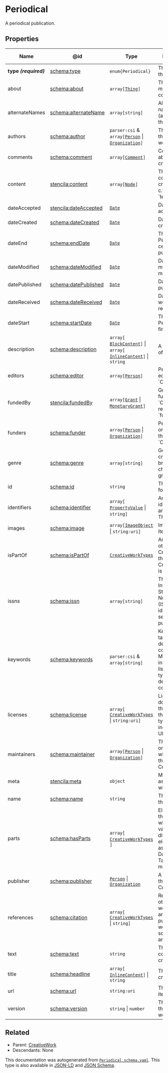 # Periodical

A periodical publication.

## Properties

| Name                  | @id                                                                   | Type                                                                                                         | Description                                                                                                              | Inherited from                 |
| --------------------- | --------------------------------------------------------------------- | ------------------------------------------------------------------------------------------------------------ | ------------------------------------------------------------------------------------------------------------------------ | ------------------------------ |
| **type _(required)_** | [schema:type](https://schema.org/type)                                | `enum{`​`Periodical`​`}`                                                                                     | The name of the type.                                                                                                    | [Entity](./Entity)             |
| about                 | [schema:about](https://schema.org/about)                              | `array[`​[`Thing`](./Thing)​`]`                                                                              | The subject matter of the content.                                                                                       | [CreativeWork](./CreativeWork) |
| alternateNames        | [schema:alternateName](https://schema.org/alternateName)              | `array[`​`string`​`]`                                                                                        | Alternate names (aliases) for the item.                                                                                  | [Thing](./Thing)               |
| authors               | [schema:author](https://schema.org/author)                            | `parser:csi` & `array[`​[`Person`](./Person) \| [`Organization`](./Organization)​`]`                         | The authors of this creative work.                                                                                       | [CreativeWork](./CreativeWork) |
| comments              | [schema:comment](https://schema.org/comment)                          | `array[`​[`Comment`](./Comment)​`]`                                                                          | Comments about this creative work.                                                                                       | [CreativeWork](./CreativeWork) |
| content               | [stencila:content](https://schema.stenci.la/content.jsonld)           | `array[`​[`Node`](./Node)​`]`                                                                                | The structured content of this creative work c.f. property \`text\`.                                                     | [CreativeWork](./CreativeWork) |
| dateAccepted          | [stencila:dateAccepted](https://schema.stenci.la/dateAccepted.jsonld) | [`Date`](./Date)                                                                                             | Date/time of acceptance.                                                                                                 | [CreativeWork](./CreativeWork) |
| dateCreated           | [schema:dateCreated](https://schema.org/dateCreated)                  | [`Date`](./Date)                                                                                             | Date/time of creation.                                                                                                   | [CreativeWork](./CreativeWork) |
| dateEnd               | [schema:endDate](https://schema.org/endDate)                          | [`Date`](./Date)                                                                                             | The date this Periodical ceased publication.                                                                             | [Periodical](./Periodical)     |
| dateModified          | [schema:dateModified](https://schema.org/dateModified)                | [`Date`](./Date)                                                                                             | Date/time of most recent modification.                                                                                   | [CreativeWork](./CreativeWork) |
| datePublished         | [schema:datePublished](https://schema.org/datePublished)              | [`Date`](./Date)                                                                                             | Date of first publication.                                                                                               | [CreativeWork](./CreativeWork) |
| dateReceived          | [schema:dateReceived](https://schema.org/dateReceived)                | [`Date`](./Date)                                                                                             | Date/time that work was received.                                                                                        | [CreativeWork](./CreativeWork) |
| dateStart             | [schema:startDate](https://schema.org/startDate)                      | [`Date`](./Date)                                                                                             | The date this Periodical was first published.                                                                            | [Periodical](./Periodical)     |
| description           | [schema:description](https://schema.org/description)                  | `array[`​[`BlockContent`](./BlockContent)​`]` \| `array[`​[`InlineContent`](./InlineContent)​`]` \| `string` | A description of the item.                                                                                               | [Thing](./Thing)               |
| editors               | [schema:editor](https://schema.org/editor)                            | `array[`​[`Person`](./Person)​`]`                                                                            | People who edited the \`CreativeWork\`.                                                                                  | [CreativeWork](./CreativeWork) |
| fundedBy              | [stencila:fundedBy](https://schema.stenci.la/fundedBy.jsonld)         | `array[`​[`Grant`](./Grant) \| [`MonetaryGrant`](./MonetaryGrant)​`]`                                        | Grants that funded the \`CreativeWork\`; reverse of \`fundedItems\`.                                                     | [CreativeWork](./CreativeWork) |
| funders               | [schema:funder](https://schema.org/funder)                            | `array[`​[`Person`](./Person) \| [`Organization`](./Organization)​`]`                                        | People or organizations that funded the \`CreativeWork\`.                                                                | [CreativeWork](./CreativeWork) |
| genre                 | [schema:genre](https://schema.org/genre)                              | `array[`​`string`​`]`                                                                                        | Genre of the creative work, broadcast channel or group.                                                                  | [CreativeWork](./CreativeWork) |
| id                    | [schema:id](https://schema.org/id)                                    | `string`                                                                                                     | The identifier for this item.                                                                                            | [Entity](./Entity)             |
| identifiers           | [schema:identifier](https://schema.org/identifier)                    | `array[`​[`PropertyValue`](./PropertyValue) \| `string`​`]`                                                  | Any kind of identifier for any kind of Thing.                                                                            | [Thing](./Thing)               |
| images                | [schema:image](https://schema.org/image)                              | `array[`​[`ImageObject`](./ImageObject) \| `string:uri`​`]`                                                  | Images of the item.                                                                                                      | [Thing](./Thing)               |
| isPartOf              | [schema:isPartOf](https://schema.org/isPartOf)                        | [`CreativeWorkTypes`](./CreativeWorkTypes)                                                                   | An item or other CreativeWork that this CreativeWork is a part of.                                                       | [CreativeWork](./CreativeWork) |
| issns                 | [schema:issn](https://schema.org/issn)                                | `array[`​`string`​`]`                                                                                        | The International Standard Serial Number(s) (ISSN) that identifies this serial publication.                              | [Periodical](./Periodical)     |
| keywords              | [schema:keywords](https://schema.org/keywords)                        | `parser:csi` & `array[`​`string`​`]`                                                                         | Keywords or tags used to describe this content. Multiple entries in a keywords list are typically delimited by commas.   | [CreativeWork](./CreativeWork) |
| licenses              | [schema:license](https://schema.org/license)                          | `array[`​[`CreativeWorkTypes`](./CreativeWorkTypes) \| `string:uri`​`]`                                      | License documents that applies to this content, typically indicated by URL.                                              | [CreativeWork](./CreativeWork) |
| maintainers           | [schema:maintainer](https://schema.org/maintainer)                    | `array[`​[`Person`](./Person) \| [`Organization`](./Organization)​`]`                                        | The people or organizations who maintain this CreativeWork.                                                              | [CreativeWork](./CreativeWork) |
| meta                  | [stencila:meta](https://schema.stenci.la/meta.jsonld)                 | `object`                                                                                                     | Metadata associated with this item.                                                                                      | [Entity](./Entity)             |
| name                  | [schema:name](https://schema.org/name)                                | `string`                                                                                                     | The name of the item.                                                                                                    | [Thing](./Thing)               |
| parts                 | [schema:hasParts](https://schema.org/hasParts)                        | `array[`​[`CreativeWorkTypes`](./CreativeWorkTypes)​`]`                                                      | Elements of the collection which can be a variety of different elements, such as Articles, Datatables, Tables and more.  | [CreativeWork](./CreativeWork) |
| publisher             | [schema:publisher](https://schema.org/publisher)                      | [`Person`](./Person) \| [`Organization`](./Organization)                                                     | A publisher of the CreativeWork.                                                                                         | [CreativeWork](./CreativeWork) |
| references            | [schema:citation](https://schema.org/citation)                        | `array[`​[`CreativeWorkTypes`](./CreativeWorkTypes) \| `string`​`]`                                          | References to other creative works, such as another publication, web page, scholarly article, etc.                       | [CreativeWork](./CreativeWork) |
| text                  | [schema:text](https://schema.org/text)                                | `string`                                                                                                     | The textual content of this creative work.                                                                               | [CreativeWork](./CreativeWork) |
| title                 | [schema:headline](https://schema.org/headline)                        | `array[`​[`InlineContent`](./InlineContent)​`]` \| `string`                                                  | The title of the creative work.                                                                                          | [CreativeWork](./CreativeWork) |
| url                   | [schema:url](https://schema.org/url)                                  | `string:uri`                                                                                                 | The URL of the item.                                                                                                     | [Thing](./Thing)               |
| version               | [schema:version](https://schema.org/version)                          | `string` \| `number`                                                                                         | The version of the creative work.                                                                                        | [CreativeWork](./CreativeWork) |

## Related

-   Parent: [CreativeWork](./CreativeWork)
-   Descendants: None

 This documentation was autogenerated from [`Periodical.schema.yaml`](https://github.com/stencila/schema/blob/master/schema/Periodical.schema.yaml). This type is also available in [JSON-LD](https://schema.org/Periodical) and [JSON Schema](https://schema.stenci.la/Periodical.schema.json).
